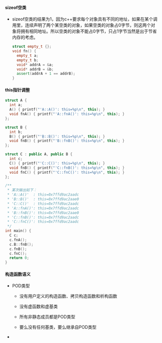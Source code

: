 #### sizeof空类

- sizeof空类的结果为1，因为c++要求每个对象具有不同的地址，如果在某个调用里，连续声明了两个某空类的对象，如果空类的对象占0字节，则这两个对象将拥有相同地址。所以空类的对象不能占0字节，只占1字节当然是出于节省内存的考虑。

  ```cpp
  struct empty_t {};
  void fn() {
    empty_t a;
    empty_t b;
    void* addrA = &a;
    void* addrB = &b;
    assert(addrA + 1 == addrB);
  }
  ```

#### this指针调整

```cpp
struct A {
  int a;
  A() { printf("'A::A()': this=%p\n", this); }
  void fnA() { printf("'A::fnA()': this=%p\n", this); }
};

struct B {
  int b;
  B() { printf("'B::B()': this=%p\n", this); }
  void fnB() { printf("'B::fnB()': this=%p\n", this); }
};

struct C : public A, public B {
  int c;
  C() { printf("'C::C()': this=%p\n", this); }
  void fnB() { printf("'C::fnB()': this=%p\n", this); }
  void fnC() { printf("'C::fnC()': this=%p\n", this); }
};

/**
 * 某次输出如下：
 * 'A::A()'  : this=0x7ffd9ac2aadc
 * 'B::B()'  : this=0x7ffd9ac2aae0
 * 'C::C()'  : this=0x7ffd9ac2aadc
 * 'A::fnA()': this=0x7ffd9ac2aadc
 * 'B::fnB()': this=0x7ffd9ac2aae0
 * 'C::fnB()': this=0x7ffd9ac2aadc
 * 'C::fnC()': this=0x7ffd9ac2aadc
 */
int main() {
  C c;
  c.fnA();
  c.B::fnB();
  c.fnB();
  c.fnC();
  return 0;
}
```

#### 构造函数语义

- POD类型
  
  - 没有用户定义的构造函数、拷贝构造函数和析构函数
  
  - 没有虚函数和虚基类
  
  - 所有非静态成员都是POD类型
  
  - 要么没有任何基类，要么继承自POD类型

-